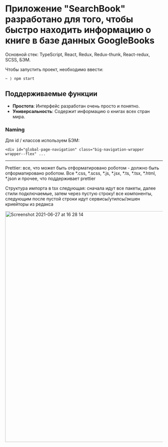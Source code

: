 # Приложение "SearchBook" разработано для того, чтобы быстро находить информацию о книге в базе данных GoogleBooks

Основной стек: TypeScript, React, Redux, Redux-thunk, React-redux, SCSS, БЭМ.

Чтобы запустить проект, необходимо ввести:



    ~ ⟩ npm start

Поддерживаемые функции
------------------

- **Простота**: Интерфейс разработан очень просто и понятно.
- **Универсальность**: Содержит информацию о книгах всех стран мира.


### Naming
Для id / классов используем БЭМ:
```
<div id="global-page-navigation" class="big-navigation-wrapper wrapper--flex" ...
```

----

Prettier: все, что может быть отформатировано роботом - должно быть отформатировано роботом. Все *.css, *.scss, *.js, *.jsx, *.ts, *.tsx, *.html, *.json и прочее, что поддерживает prettier


Структура импорта в tsx следующая: сначала идут все пакеты, далее стили подключаемые, затем через пустую строку! все компоненты, следующим после пустой строки идут сервисы/утилсы/экшен криейторы из редакса

<img width="739" alt="Screenshot 2021-06-27 at 16 28 14" src="https://user-images.githubusercontent.com/45426001/123546312-c6fb6e00-d764-11eb-9407-d48b55e0a1c4.png">

